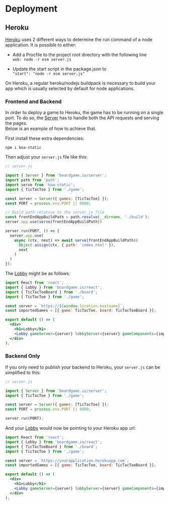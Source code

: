 # Deployment

## Heroku
[Heroku](https://heroku.com) uses 2 different ways to determine the run command of a node application. It is possible to either:

- Add a Procfile to the project root directory with the following line  
  `web: node -r esm server.js`

- Update the start script in the package.json to  
  `"start": "node -r esm server.js"`

On Heroku, a regular heroku/nodejs buildpack is necessary to build your app which is usually selected by default for node applications.  

### Frontend and Backend
In order to deploy a game to Heroku, the game has to be running on a single port. To do so, the [Server](/api/Server.md) has to handle both the API requests and serving the pages.  
Below is an example of how to achieve that.

First install these extra dependencies: 

```
npm i koa-static
```
Then adjust your `server.js` file like this:

```js
// server.js

import { Server } from 'boardgame.io/server';
import path from 'path';
import serve from 'koa-static';
import { TicTacToe } from './game';

const server = Server({ games: [TicTacToe] });
const PORT = process.env.PORT || 8000;

// Build path relative to the server.js file
const frontEndAppBuildPath = path.resolve(__dirname, './build');
server.app.use(serve(frontEndAppBuildPath))

server.run(PORT, () => {
  server.app.use(
    async (ctx, next) => await serve(frontEndAppBuildPath)(
      Object.assign(ctx, { path: 'index.html' }),
      next
    )
  )
});
``` 

The [Lobby](/api/Lobby.md) might be as follows:

```jsx
import React from 'react';
import { Lobby } from 'boardgame.io/react';
import { TicTacToeBoard } from './board';
import { TicTacToe } from './game';

const server = `https://${window.location.hostname}`;
const importedGames = [{ game: TicTacToe, board: TicTacToeBoard }];

export default () => (
  <div>
    <h1>Lobby</h1>
    <Lobby gameServer={server} lobbyServer={server} gameComponents={importedGames} />
  </div>
);
```

### Backend Only
If you only need to publish your backend to Heroku, your `server.js` can be simplified to this:

```js
// server.js

import { Server } from 'boardgame.io/server';
import { TicTacToe } from './game';

const server = Server({ games: [TicTacToe] });
const PORT = process.env.PORT || 8000;

server.run(PORT);
```

And your [Lobby](/api/Lobby.md) would now be pointing to your Heroku app url:
```jsx
import React from 'react';
import { Lobby } from 'boardgame.io/react';
import { TicTacToeBoard } from './board';
import { TicTacToe } from './game';

const server = `https://yourapplication.herokuapp.com`;
const importedGames = [{ game: TicTacToe, board: TicTacToeBoard }];

export default () => (
  <div>
    <h1>Lobby</h1>
    <Lobby gameServer={server} lobbyServer={server} gameComponents={importedGames} />
  </div>
);
```